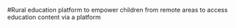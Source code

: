 #Rural education platform to empower children from remote areas to access education content via a platform
